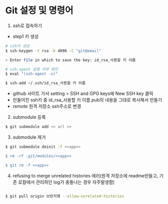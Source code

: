 # Git 설정 및 명령어

1. ssh로 접속하기

+ step1 키 생성
```bash
# ssh키 생성
$ ssh-keygen -t rsa -b 4096 -C "git@email"

> Enter file in which to save the key: id_rsa_사용할 키 이름

# ssh-agent 실행 여부 확인
$ eval "(ssh-agent -s)"

$ ssh-add ~/.ssh/id_rsa_사용할 키 이름
```

+ github 사이트 가서 setting > SSH and GPG keys에 New SSH key 클릭
+ 만들어진 ssh키 중 id_rsa_사용할 키 이름.pub의 내용을 그대로 복사해서 만들기
+ remote 원격 저장소 ssh주소로 변경

2. submodule 등록
```bash
$ git submodule add << url >>
```

3. submodule 제거
```bash
$ git submodule deinit -f <<app>>

$ rm -rf .git/modules/<<app>>

$ git rm -f <<app>>
```

4. refusing to merge unrelated histories 에러(원격 저장소에 readme만들고, 기존 로칼에서 관리하던 log가 충돌나는 경우 자주발생함)

```bash

$ git pull origin 브런치명 --allow-unrelated-histories

```